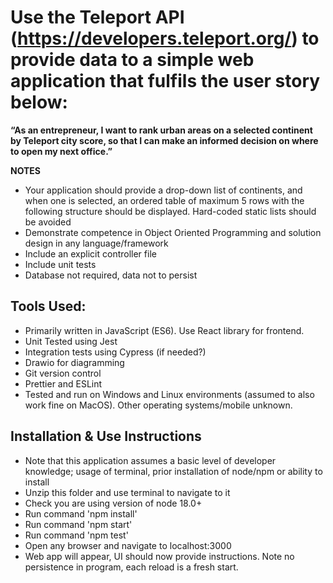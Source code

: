 # Use the Teleport API (https://developers.teleport.org/) to provide data to a simple web application that fulfils the user story below:

**“As an entrepreneur, I want to rank urban areas on a selected continent by Teleport city score, so that I can make an informed decision on where to open my next office.”**

**NOTES** 
- Your application should provide a drop-down list of continents, and when one is selected, an ordered table of maximum 5 rows with the following structure should be displayed. Hard-coded static lists should be avoided
- Demonstrate competence in Object Oriented Programming and solution design in any language/framework
- Include an explicit controller file
- Include unit tests
- Database not required, data not to persist

## Tools Used:

- Primarily written in JavaScript (ES6). Use React library for frontend.
- Unit Tested using Jest
- Integration tests using Cypress (if needed?)
- Drawio for diagramming
- Git version control
- Prettier and ESLint
- Tested and run on Windows and Linux environments (assumed to also work fine on MacOS). Other operating systems/mobile unknown.

## Installation & Use Instructions

- Note that this application assumes a basic level of developer knowledge; usage of terminal, prior installation of node/npm or ability to install
- Unzip this folder and use terminal to navigate to it
- Check you are using version of node 18.0+
- Run command 'npm install'
- Run command 'npm start'
- Run command 'npm test'
- Open any browser and navigate to localhost:3000
- Web app will appear, UI should now provide instructions. Note no persistence in program, each reload is a fresh start.

